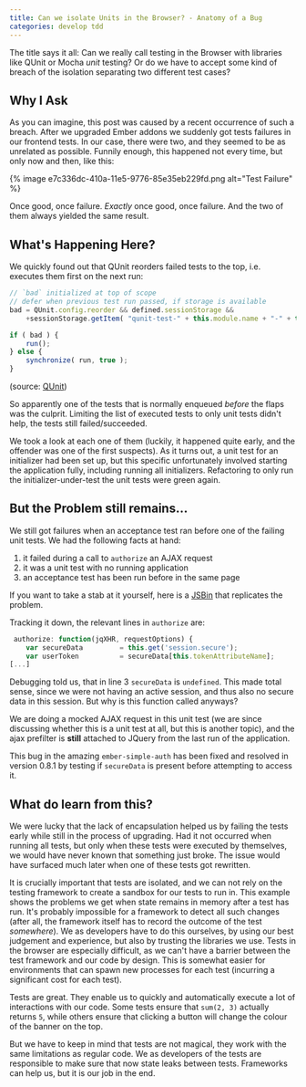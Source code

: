 ```yaml
---
title: Can we isolate Units in the Browser? - Anatomy of a Bug
categories: develop tdd
---
```


The title says it all: Can we really call testing in the Browser with libraries
like QUnit or Mocha *unit* testing? Or do we have to accept some kind of breach
of the isolation separating two different test cases?

## Why I Ask

As you can imagine, this post was caused by a recent occurrence of such a
breach.  After we upgraded Ember addons we suddenly got tests failures in our
frontend tests. In our case, there were two, and they seemed to be as unrelated
as possible.  Funnily enough, this happened not every time, but only now and
then, like this:

{% image e7c336dc-410a-11e5-9776-85e35eb229fd.png alt="Test Failure" %}

Once good, once failure. *Exactly* once good, once failure. And the two of them
always yielded the same result.

## What's Happening Here?

We quickly found out that QUnit reorders failed tests to the top, i.e. executes
them first on the next run:

```javascript
// `bad` initialized at top of scope
// defer when previous test run passed, if storage is available
bad = QUnit.config.reorder && defined.sessionStorage &&
	+sessionStorage.getItem( "qunit-test-" + this.module.name + "-" + this.testName );

if ( bad ) {
	run();
} else {
	synchronize( run, true );
}
```
(source: [QUnit][1])

So apparently one of the tests that is normally enqueued *before* the flaps was
the culprit. Limiting the list of executed tests to only unit tests didn't
help, the tests still failed/succeeded.

We took a look at each one of them (luckily, it happened quite early, and the
offender was one of the first suspects).  As it turns out, a unit test for an
initializer had been set up, but this specific unfortunately involved starting
the application fully, including running all initializers.  Refactoring to only
run the initializer-under-test the unit tests were green again.

## But the Problem still remains...

We still got failures when an acceptance test ran before one of the failing
unit tests. We had the following facts at hand:

1. it failed during a call to `authorize` an AJAX request
2. it was a unit test with no running application
3. an acceptance test has been run before in the same page

If you want to take a stab at it yourself, here is a [JSBin][2] that replicates
the problem.

Tracking it down, the relevant lines in `authorize` are:

```javascript
 authorize: function(jqXHR, requestOptions) {
	var secureData         = this.get('session.secure');
	var userToken          = secureData[this.tokenAttributeName];
[...]
```

Debugging told us, that in line 3 `secureData` is `undefined`. This made total
sense, since we were not having an active session, and thus also no secure data
in this session.  But why is this function called anyways?

We are doing a mocked AJAX request in this unit test (we are since discussing
whether this is a unit test at all, but this is another topic), and the ajax
prefilter is __still__ attached to JQuery from the last run of the application.

This bug in the amazing `ember-simple-auth` has been fixed and resolved in
version 0.8.1 by testing if `secureData` is present before attempting to access
it.

## What do learn from this?

We were lucky that the lack of encapsulation helped us by failing the tests
early while still in the process of upgrading. Had it not occurred when running
all tests, but only when these tests were executed by themselves, we would have
never known that something just broke.  The issue would have surfaced much
later when one of these tests got rewritten.

It is crucially important that tests are isolated, and we can not rely on the
testing framework to create a sandbox for our tests to run in.  This example
shows the problems we get when state remains in memory after a test has run.
It's probably impossible for a framework to detect all such changes (after all,
the framework itself has to record the outcome of the test *somewhere*). We as
developers have to do this ourselves, by using our best judgement and
experience, but also by trusting the libraries we use.  Tests in the browser
are especially difficult, as we can't have a barrier between the test framework
and our code by design. This is somewhat easier for environments that can spawn
new processes for each test (incurring a significant cost for each test).

Tests are great. They enable us to quickly and automatically execute a lot of
interactions with our code.  Some tests ensure that `sum(2, 3)` actually
returns `5`, while others ensure that clicking a button will change the colour
of the banner on the top.

But we have to keep in mind that tests are not magical, they work with the same
limitations as regular code. We as developers of the tests are responsible to
make sure that now state leaks between tests. Frameworks can help us, but it is
our job in the end.

[1]: https://github.com/jquery/qunit/blob/master/src/test.js#L257
[2]: http://emberjs.jsbin.com/qinuka/2/edit?js,output
